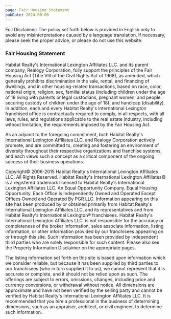 ```yaml
---
page: Fair Housing Statement
pubDate: 2024-00-00
---
```

Full Disclaimer: The policy set forth below is provided in English only to avoid any misinterpretations caused by a language translation. If necessary, please seek the proper advice, or please do not use this website.

### Fair Housing Statement


Habitat Realty's International Lexington Affiliates LLC. and its parent company, Realogy Corporation, fully support the principles of the Fair Housing Act (Title VIII of the Civil Rights Act of 1968), as amended, which generally prohibits discrimination in the sale, rental, and financing of dwellings, and in other housing-related transactions, based on race, color, national origin, religion, sex, familial status (including children under the age of 18 living with parents or legal custodians, pregnant women, and people securing custody of children under the age of 18), and handicap (disability). In addition, each and every Habitat Realty's International Lexington franchised office is contractually required to comply, in all respects, with all laws, rules, and regulations applicable to the real estate industry, including without limitation, the requirements imposed by the Fair Housing Act.

As an adjunct to the foregoing commitment, both Habitat Realty's International Lexington Affiliates LLC. and Realogy Corporation actively promote, and are committed to, creating and fostering an environment of diversity throughout their respective organizations and franchise systems, and each views such a concept as a critical component of the ongoing success of their business operations.

Copyright© 2006-2015 Habitat Realty's International Lexington Affiliates LLC. All Rights Reserved. Habitat Realty's International Lexington Affiliates© is a registered trademark licensed to Habitat Realty's International Lexington Affiliates LLC. An Equal Opportunity Company. Equal Housing Opportunity. Each Office Is Independently Owned and Operated Except Offices Owned and Operated By PGR LLC. Information appearing on this site has been produced by or obtained primarily from Habitat Realty's International Lexington Affiliates LLC. and its representatives and from Habitat Realty's International Lexington® franchisees. Habitat Realty's International Lexington Affiliates LLC. is not responsible for the accuracy or completeness of the broker information, sales associate information, listing information, or other information provided by our franchisees appearing on or through this site. Such information has been provided by independent third parties who are solely responsible for such content. Please also see the Property Information Disclaimer on the appropriate pages.

The listing information set forth on this site is based upon information which we consider reliable, but because it has been supplied by third parties to our franchisees (who in turn supplied it to us), we cannot represent that it is accurate or complete, and it should not be relied upon as such. The offerings are subject to errors, omissions, changes, including price and currency conversions, or withdrawal without notice. All dimensions are approximate and have not been verified by the selling party and cannot be verified by Habitat Realty's International Lexington Affiliates LLC. It is recommended that you hire a professional in the business of determining dimensions, such as an appraiser, architect, or civil engineer, to determine such information.
